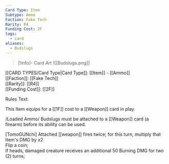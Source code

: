 ```yaml
---
Card Type: Item
Subtype: Ammo
Faction: Fake Tech
Rarity: R4
Funding Cost: 2F
tags:
  - card
aliases:
  - Budslugs
---
```

> [!info]- Card Art
> ![[Budslugs.png]]

[[CARD TYPES/Card Type|Card Type]]: [[Item]] - [[Ammo]]  
[[Faction]]: [[Fake Tech]]  
[[Rarity]]: [[R4]]  
[[Funding Cost]]: [[2F]]  

Rules Text:  

This Item equips for a [[1F]] cost to a [[Weapon]] card in play.  

/Loaded Ammo/ Budslugs must be attached to a [[Weapon]] card (a firearm) before its ability can be used.  

[TomoGUNchi] Attached [[weapon]] fires twice; for this turn, multiply that Item's DMG by x2  
Flip a coin;  
If heads, damaged creature receives an additional 50 Burning DMG for two (2) turns;  
